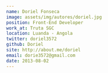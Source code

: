 ```yaml
---
name: Doriel Fonseca
image: assets/img/autores/doriel.jpg
position: Front-End Developer
work_at: Truta SGC
location: Luanda - Angola
twitter: doriel3572
github: Doriel
site: http://about.me/doriel
email: dorie3572@gmail.com
date: 2013-08-02
---
```

